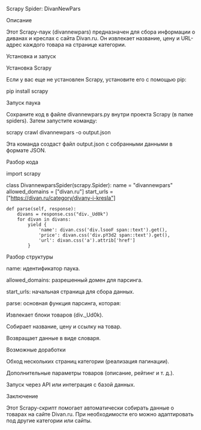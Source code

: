 Scrapy Spider: DivanNewPars

Описание

Этот Scrapy-паук (divannewpars) предназначен для сбора информации о диванах и креслах с сайта Divan.ru. Он извлекает название, цену и URL-адрес каждого товара на странице категории.

Установка и запуск

Установка Scrapy

Если у вас еще не установлен Scrapy, установите его с помощью pip:

pip install scrapy

Запуск паука

Сохраните код в файле divannewpars.py внутри проекта Scrapy (в папке spiders). Затем запустите команду:

scrapy crawl divannewpars -o output.json

Эта команда создаст файл output.json с собранными данными в формате JSON.

Разбор кода

import scrapy

class DivannewparsSpider(scrapy.Spider):
    name = "divannewpars"
    allowed_domains = ["divan.ru"]
    start_urls = ["https://divan.ru/category/divany-i-kresla"]

    def parse(self, response):
        divans = response.css("div._Ud0k")
        for divan in divans:
            yield {
                'name': divan.css('div.lsooF span::text').get(),
                'price': divan.css('div.pY3d2 span::text').get(),
                'url': divan.css('a').attrib['href']
            }

Разбор структуры

name: идентификатор паука.

allowed_domains: разрешенный домен для парсинга.

start_urls: начальная страница для сбора данных.

parse: основная функция парсинга, которая:

Извлекает блоки товаров (div._Ud0k).

Собирает название, цену и ссылку на товар.

Возвращает данные в виде словаря.

Возможные доработки

Обход нескольких страниц категории (реализация пагинации).

Дополнительные параметры товаров (описание, рейтинг и т. д.).

Запуск через API или интеграция с базой данных.

Заключение

Этот Scrapy-скрипт помогает автоматически собирать данные о товарах на сайте Divan.ru. При необходимости его можно адаптировать под другие категории или сайты.
